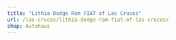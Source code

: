 ```yaml
---
title: "Lithia Dodge Ram FIAT of Las Cruces"
url: /las-cruces/lithia-dodge-ram-fiat-of-las-cruces/
shop: Autohaus
---
```

